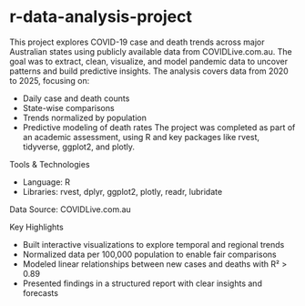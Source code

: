 # r-data-analysis-project

This project explores COVID-19 case and death trends across major Australian states using publicly available data from COVIDLive.com.au. The goal was to extract, clean, visualize, and model pandemic data to uncover patterns and build predictive insights.
The analysis covers data from 2020 to 2025, focusing on:
- Daily case and death counts
- State-wise comparisons
- Trends normalized by population
- Predictive modeling of death rates
The project was completed as part of an academic assessment, using R and key packages like rvest, tidyverse, ggplot2, and plotly.

Tools & Technologies
- Language: R
- Libraries: rvest, dplyr, ggplot2, plotly, readr, lubridate

Data Source: COVIDLive.com.au

Key Highlights
- Built interactive visualizations to explore temporal and regional trends
- Normalized data per 100,000 population to enable fair comparisons
- Modeled linear relationships between new cases and deaths with R² > 0.89
- Presented findings in a structured report with clear insights and forecasts
